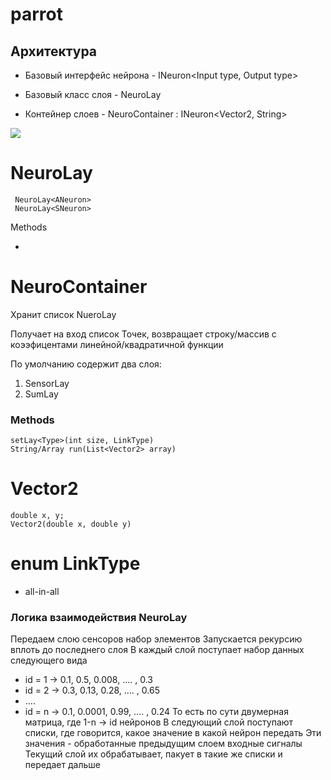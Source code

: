 # parrot
## Архитектура
* Базовый интерфейс нейрона - INeuron<Input type, Output type>

* Базовый класс слоя - NeuroLay

* Контейнер слоев - NeuroContainer : INeuron<Vector2, String>

<Image src="resources/parrot.png"></Image>


# NeuroLay
 ```
  NeuroLay<ANeuron>
  NeuroLay<SNeuron>
 ```
 Methods
 
* 

# NeuroContainer
Хранит список NueroLay

Получает на вход список Точек, возвращает строку/массив с коээфицентами линейной/квадратичной функции

По умолчанию содержит два слоя:
1) SensorLay
2) SumLay

### Methods
```
setLay<Type>(int size, LinkType)
String/Array run(List<Vector2> array)
```

# Vector2
```
double x, y;
Vector2(double x, double y)
```

# enum LinkType
* all-in-all

### Логика взаимодействия NeuroLay

Передаем слою сенсоров набор элементов
Запускается рекурсию вплоть до последнего слоя
В каждый слой поступает набор данных следующего вида
* id = 1 -> 0.1, 0.5, 0.008, .... , 0.3
* id = 2 -> 0.3, 0.13, 0.28, .... , 0.65
* ....
* id = n -> 0.1, 0.0001, 0.99, .... , 0.24
То есть по сути двумерная матрица, где 1-n -> id нейронов
В следующий слой поступают списки, где говорится, какое значение в какой нейрон передать
Эти значения - обработанные предыдущим слоем входные сигналы
Текущий слой их обрабатывает, пакует в такие же списки и передает дальше

